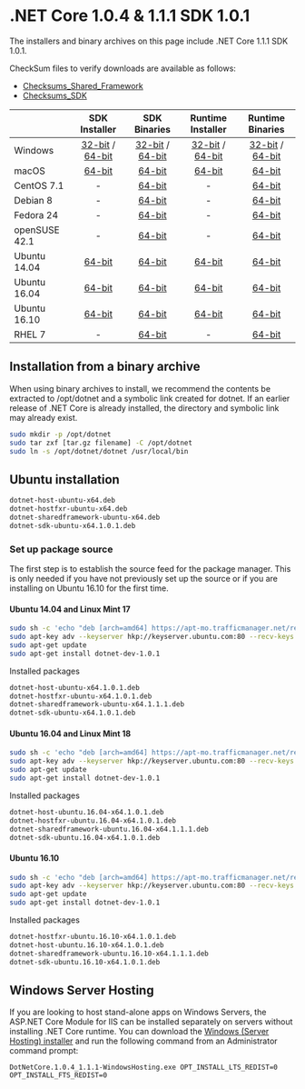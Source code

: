 # .NET Core 1.0.4 & 1.1.1 SDK 1.0.1

The installers and binary archives on this page include .NET Core 1.1.1 SDK 1.0.1.

CheckSum files to verify downloads are available as follows:

* [Checksums_Shared_Framework](https://builds.dotnet.microsoft.com/dotnet/checksums/1.0.4-1.1.1-sharedfx-SHA.txt)
* [Checksums_SDK](https://builds.dotnet.microsoft.com/dotnet/checksums/1.0.1-SDK-SHA.txt)

|                         | SDK Installer                                        | SDK Binaries                                        | Runtime Installer | Runtime Binaries |
| ----------------------- | :----------------------------------------------: | :----------------------------------------------:| :--: | :--: |
| Windows                 | [32-bit](https://go.microsoft.com/fwlink/?LinkID=843452) / [64-bit](https://go.microsoft.com/fwlink/?LinkID=843448)  | [32-bit](https://go.microsoft.com/fwlink/?LinkID=843458) / [64-bit](https://go.microsoft.com/fwlink/?LinkID=843454) | [32-bit](https://go.microsoft.com/fwlink/?LinkID=843437) / [64-bit](https://go.microsoft.com/fwlink/?LinkID=843433) | [32-bit](https://go.microsoft.com/fwlink/?LinkID=843430) / [64-bit](https://go.microsoft.com/fwlink/?LinkID=843426) |
| macOS                   | [64-bit](https://go.microsoft.com/fwlink/?LinkID=843444)  | [64-bit](https://go.microsoft.com/fwlink/?LinkID=843455)                          | [64-bit](https://go.microsoft.com/fwlink/?LinkID=843418) | [64-bit](https://go.microsoft.com/fwlink/?LinkID=843425) |
| CentOS 7.1              | -                                                         | [64-bit](https://go.microsoft.com/fwlink/?LinkID=843449)                          | - | [64-bit](https://go.microsoft.com/fwlink/?LinkID=843420) |
| Debian 8                | -                                                         | [64-bit](https://go.microsoft.com/fwlink/?LinkID=843453)                          | - | [64-bit](https://go.microsoft.com/fwlink/?LinkID=843423) |
| Fedora 24               | -                                                         | [64-bit](https://go.microsoft.com/fwlink/?LinkID=843461)                          | - | [64-bit](https://go.microsoft.com/fwlink/?LinkID=843431) |
| openSUSE 42.1           | -                                                         | [64-bit](https://go.microsoft.com/fwlink/?LinkID=843451)                          | - | [64-bit](https://go.microsoft.com/fwlink/?LinkID=843419) |
| Ubuntu 14.04            | [64-bit](https://go.microsoft.com/fwlink/?LinkID=843445) | [64-bit](https://go.microsoft.com/fwlink/?LinkID=843450)                          | [64-bit](https://go.microsoft.com/fwlink/?LinkID=843428) | [64-bit](https://go.microsoft.com/fwlink/?LinkID=843422) |
| Ubuntu 16.04            | [64-bit](https://go.microsoft.com/fwlink/?LinkID=843456) | [64-bit](https://go.microsoft.com/fwlink/?LinkID=843462)                          | [64-bit](https://go.microsoft.com/fwlink/?LinkID=843421) | [64-bit](https://go.microsoft.com/fwlink/?LinkID=843432) |
| Ubuntu 16.10            | [64-bit](https://go.microsoft.com/fwlink/?LinkID=843460) | [64-bit](https://go.microsoft.com/fwlink/?LinkID=843446)                          | [64-bit](https://go.microsoft.com/fwlink/?LinkID=843424) | [64-bit](https://go.microsoft.com/fwlink/?LinkID=843436) |
| RHEL 7             | -                                                              | [64-bit](https://go.microsoft.com/fwlink/?LinkID=843459)                          | - | [64-bit](https://go.microsoft.com/fwlink/?LinkID=843429) |

## Installation from a binary archive

When using binary archives to install, we recommend the contents be extracted to /opt/dotnet and a symbolic link created for dotnet. If an earlier release of .NET Core is already installed, the directory and symbolic link may already exist.

```bash
sudo mkdir -p /opt/dotnet
sudo tar zxf [tar.gz filename] -C /opt/dotnet
sudo ln -s /opt/dotnet/dotnet /usr/local/bin
```

## Ubuntu installation

```bash
dotnet-host-ubuntu-x64.deb
dotnet-hostfxr-ubuntu-x64.deb
dotnet-sharedframework-ubuntu-x64.deb
dotnet-sdk-ubuntu-x64.1.0.1.deb
```

### Set up package source

The first step is to establish the source feed for the package manager. This is only needed if you have not previously set up the source or if you are installing on Ubuntu 16.10 for the first time.

#### Ubuntu 14.04 and Linux Mint 17

```bash
sudo sh -c 'echo "deb [arch=amd64] https://apt-mo.trafficmanager.net/repos/dotnet-release/ trusty main" > /etc/apt/sources.list.d/dotnetdev.list'
sudo apt-key adv --keyserver hkp://keyserver.ubuntu.com:80 --recv-keys 417A0893
sudo apt-get update
sudo apt-get install dotnet-dev-1.0.1
```

Installed packages

```bash
dotnet-host-ubuntu-x64.1.0.1.deb
dotnet-hostfxr-ubuntu-x64.1.0.1.deb
dotnet-sharedframework-ubuntu-x64.1.1.1.deb
dotnet-sdk-ubuntu-x64.1.0.1.deb
```

#### Ubuntu 16.04 and Linux Mint 18

```bash
sudo sh -c 'echo "deb [arch=amd64] https://apt-mo.trafficmanager.net/repos/dotnet-release/ xenial main" > /etc/apt/sources.list.d/dotnetdev.list'
sudo apt-key adv --keyserver hkp://keyserver.ubuntu.com:80 --recv-keys 417A0893
sudo apt-get update
sudo apt-get install dotnet-dev-1.0.1
```

Installed packages

```bash
dotnet-host-ubuntu.16.04-x64.1.0.1.deb
dotnet-hostfxr-ubuntu.16.04-x64.1.0.1.deb
dotnet-sharedframework-ubuntu.16.04-x64.1.1.1.deb
dotnet-sdk-ubuntu.16.04-x64.1.0.1.deb
```

#### Ubuntu 16.10

```bash
sudo sh -c 'echo "deb [arch=amd64] https://apt-mo.trafficmanager.net/repos/dotnet-release/ yakkety main" > /etc/apt/sources.list.d/dotnetdev.list'
sudo apt-key adv --keyserver hkp://keyserver.ubuntu.com:80 --recv-keys 417A0893
sudo apt-get update
sudo apt-get install dotnet-dev-1.0.1
```

Installed packages

```bash
dotnet-hostfxr-ubuntu.16.10-x64.1.0.1.deb
dotnet-host-ubuntu.16.10-x64.1.0.1.deb
dotnet-sharedframework-ubuntu.16.10-x64.1.1.1.deb
dotnet-sdk-ubuntu.16.10-x64.1.0.1.deb
```

## Windows Server Hosting

If you are looking to host stand-alone apps on Windows Servers, the ASP.NET Core Module for IIS can be installed separately on servers without installing .NET Core runtime. You can download the [Windows (Server Hosting) installer](https://go.microsoft.com/fwlink/?LinkID=844461) and run the following command from an Administrator command prompt:

``DotNetCore.1.0.4_1.1.1-WindowsHosting.exe OPT_INSTALL_LTS_REDIST=0 OPT_INSTALL_FTS_REDIST=0``
